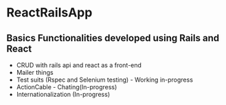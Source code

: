 # ReactRailsApp

## Basics Functionalities developed using Rails and React
- CRUD with rails api and react as a front-end
- Mailer things
- Test suits (Rspec and Selenium testing) - Working in-progress
- ActionCable - Chating(In-progress)
- Internationalization (In-progress)
